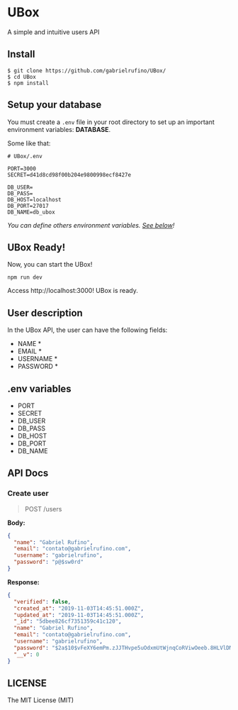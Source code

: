 # UBox

A simple and intuitive users API

## Install

```
$ git clone https://github.com/gabrielrufino/UBox/
$ cd UBox
$ npm install
```

## Setup your database

You must create a <code>.env</code> file in your root directory to set up an important environment variables: <strong>DATABASE</strong>.

Some like that:
```env
# UBox/.env

PORT=3000
SECRET=d41d8cd98f00b204e9800998ecf8427e

DB_USER=
DB_PASS=
DB_HOST=localhost
DB_PORT=27017
DB_NAME=db_ubox
```

<em>You can define others environment variables. <a href="#env-variables">See below</a>!</em>

## UBox Ready!

Now, you can start the UBox!

```
npm run dev
```

Access http://localhost:3000! UBox is ready.

## User description

In the UBox API, the user can have the following fields:

- NAME *
- EMAIL *
- USERNAME *
- PASSWORD *

## .env variables

- PORT
- SECRET
- DB_USER
- DB_PASS
- DB_HOST
- DB_PORT
- DB_NAME

## API Docs

### Create user

> POST /users

**Body:**
```json
{
  "name": "Gabriel Rufino",
  "email": "contato@gabrielrufino.com",
  "username": "gabrielrufino",
  "password": "p@$sw0rd"
}
```

**Response:**
```json
{
  "verified": false,
  "created_at": "2019-11-03T14:45:51.000Z",
  "updated_at": "2019-11-03T14:45:51.000Z",
  "_id": "5dbee826cf7351359c41c120",
  "name": "Gabriel Rufino",
  "email": "contato@gabrielrufino.com",
  "username": "gabrielrufino",
  "password": "$2a$10$vFeXY6emPm.zJJTHvpe5uOdxmUtWjnqCoRViwOeeb.8HLVlDM6fV6",
  "__v": 0
}
```

## LICENSE

The MIT License (MIT)
